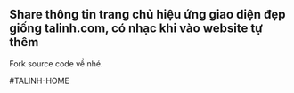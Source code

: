 <h2>Share thông tin trang chủ hiệu ứng giao diện đẹp giống talinh.com, có nhạc khi vào website tự thêm</h2>
Fork source code về nhé.

# T A L I N H - H O M E 
 
 
